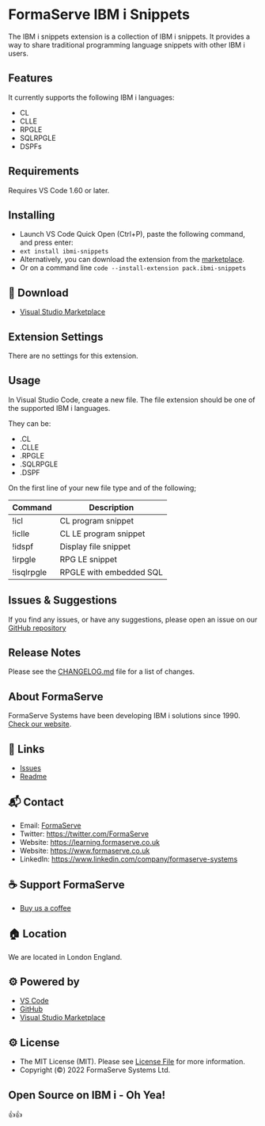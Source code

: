 # FormaServe IBM i Snippets

The IBM i snippets extension is a collection of IBM i snippets.
It provides a way to share traditional programming language snippets with other IBM i users.

## Features

It currently supports the following IBM i languages:
* CL
* CLLE
* RPGLE
* SQLRPGLE
* DSPFs

## Requirements

Requires VS Code 1.60 or later.

## Installing
* Launch VS Code Quick Open (Ctrl+P), paste the following command, and press enter:
* `ext install ibmi-snippets`
* Alternatively, you can download the extension from the [marketplace](https://marketplace.visualstudio.com/items?itemName=pack.ibmi-snippets).
* Or on a command line `code --install-extension pack.ibmi-snippets`

## 🔗 Download

* [Visual Studio Marketplace](https://marketplace.visualstudio.com/)

<!-- ## 🏁 Getting started -->

## Extension Settings

There are no settings for this extension.

## Usage

In Visual Studio Code, create a new file.
The file extension should be one of the supported IBM i languages.

They can be:
* .CL
* .CLLE
* .RPGLE
* .SQLRPGLE
* .DSPF

On the first line of your new file type and of the following;

| **Command** | **Description**         |
|-------------|-------------------------|
| !icl        | CL program snippet      |
| !iclle      | CL LE program snippet   |
| !idspf      | Display file snippet    |
| !irpgle     | RPG LE snippet          |
| !isqlrpgle  | RPGLE with embedded SQL |

## Issues & Suggestions

If you find any issues, or have any suggestions, please open an issue on our [GitHub repository](https://github.com/FormaServe/IBMi-Snippets/issues)

## Release Notes

Please see the [CHANGELOG.md](CHANGELOG.md) file for a list of changes.

## About FormaServe

FormaServe Systems have been developing IBM i solutions since 1990.
[Check our website](https://www.formaserve.co.uk).

<!--
TODO add video
## Demo Video

[![Demo video](https://download.proficientdesigners.in/sublime-demo-video-screenshot.png)](https://youtu.be/A0WOxUwaDPI) -->

<!-- --- -->

## 🔗 Links
* [Issues](https://github.com/formaserve/ibmi-snippets/issues)
* [Readme](https://github.com/formaserve/ibmi-snippets/blob/master/README.md)

## 📬 Contact

* Email: [FormaServe](fss@formaserve.co.uk)
* Twitter: https://twitter.com/FormaServe
* Website: https://learning.formaserve.co.uk
* Website: https://www.formaserve.co.uk
* LinkedIn: https://www.linkedin.com/company/formaserve-systems

## ☕ Support FormaServe

* [Buy us a coffee](https://ko-fi.com/andyyouens)

## 🏠 Location

We are located in London England.

## ⚙️ Powered by

* [VS Code](https://code.visualstudio.com)
* [GitHub](https://github.com)
* [Visual Studio Marketplace](https://marketplace.visualstudio.com)

## ⚙️ License

* The MIT License (MIT). Please see [License File](LICENSE.md) for more information.
* Copyright (&copy;) 2022 FormaServe Systems Ltd.

## Open Source on IBM i - Oh Yea!

👍👍